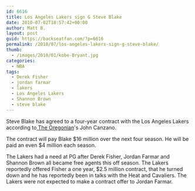 ```yaml
---
id: 6616
title: Los Angeles Lakers sign G Steve Blake
date: 2010-07-02T18:57:42+00:00
author: Matt B.
layout: post
guid: https://backseatfan.com/?p=6616
permalink: /2010/07/los-angeles-lakers-sign-g-steve-blake/
thumb:
  - /images/2010/01/kobe-Bryant.jpg
categories:
  - NBA
tags:
  - Derek Fisher
  - jordan farmar
  - lakers
  - Los Angeles Lakers
  - Shannon Brown
  - steve blake
---
```


<div class="entry">
  <p>
    Steve Blake has agreed to a four-year contract with the Los Angeles Lakers according to<a href="https://twitter.com/JohnCanzanoBFT/status/17604108306"> The Oregonian</a>'s John Canzano.
  </p>

  <p>
    The contract will pay Blake $16 million over the next four season. He will be paid an even $4 million each season.
  </p>

  <p>
    The Lakers had a need at PG after Derek Fisher, Jordan Farmar and Shannon Brown all became free agents this off season. The Lakers reportedly offered Fisher a one year, $2.5 million contract, that he turned down and he has reportedly been in talks with the Heat and Cavaliers. The Lakers were not expected to make a contract offer to Jordan Farmar.
  </p>
</div>
